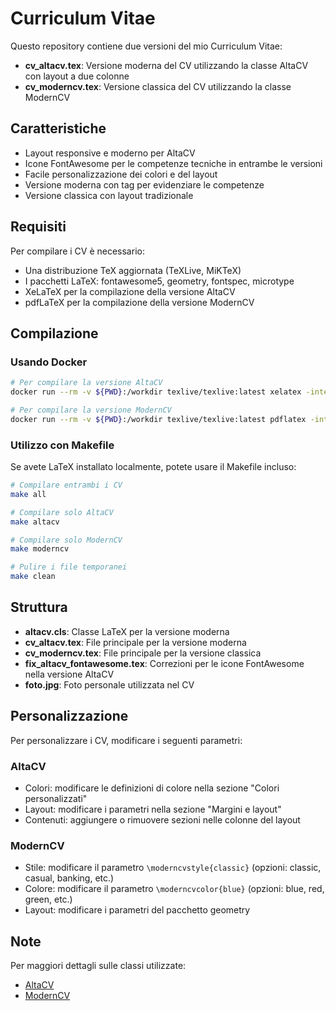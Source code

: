 # Curriculum Vitae

Questo repository contiene due versioni del mio Curriculum Vitae:
- **cv_altacv.tex**: Versione moderna del CV utilizzando la classe AltaCV con layout a due colonne
- **cv_moderncv.tex**: Versione classica del CV utilizzando la classe ModernCV

## Caratteristiche

- Layout responsive e moderno per AltaCV
- Icone FontAwesome per le competenze tecniche in entrambe le versioni
- Facile personalizzazione dei colori e del layout
- Versione moderna con tag per evidenziare le competenze
- Versione classica con layout tradizionale

## Requisiti

Per compilare i CV è necessario:
- Una distribuzione TeX aggiornata (TeXLive, MiKTeX)
- I pacchetti LaTeX: fontawesome5, geometry, fontspec, microtype
- XeLaTeX per la compilazione della versione AltaCV
- pdfLaTeX per la compilazione della versione ModernCV

## Compilazione

### Usando Docker

```bash
# Per compilare la versione AltaCV
docker run --rm -v ${PWD}:/workdir texlive/texlive:latest xelatex -interaction=nonstopmode -output-directory=/workdir cv_altacv.tex

# Per compilare la versione ModernCV
docker run --rm -v ${PWD}:/workdir texlive/texlive:latest pdflatex -interaction=nonstopmode -output-directory=/workdir cv_moderncv.tex
```

### Utilizzo con Makefile

Se avete LaTeX installato localmente, potete usare il Makefile incluso:

```bash
# Compilare entrambi i CV
make all

# Compilare solo AltaCV
make altacv

# Compilare solo ModernCV
make moderncv

# Pulire i file temporanei
make clean
```

## Struttura

- **altacv.cls**: Classe LaTeX per la versione moderna
- **cv_altacv.tex**: File principale per la versione moderna
- **cv_moderncv.tex**: File principale per la versione classica
- **fix_altacv_fontawesome.tex**: Correzioni per le icone FontAwesome nella versione AltaCV
- **foto.jpg**: Foto personale utilizzata nel CV

## Personalizzazione

Per personalizzare i CV, modificare i seguenti parametri:

### AltaCV
- Colori: modificare le definizioni di colore nella sezione "Colori personalizzati"
- Layout: modificare i parametri nella sezione "Margini e layout"
- Contenuti: aggiungere o rimuovere sezioni nelle colonne del layout

### ModernCV
- Stile: modificare il parametro `\moderncvstyle{classic}` (opzioni: classic, casual, banking, etc.)
- Colore: modificare il parametro `\moderncvcolor{blue}` (opzioni: blue, red, green, etc.)
- Layout: modificare i parametri del pacchetto geometry

## Note

Per maggiori dettagli sulle classi utilizzate:
- [AltaCV](https://github.com/liantze/AltaCV)
- [ModernCV](https://github.com/moderncv/moderncv)
